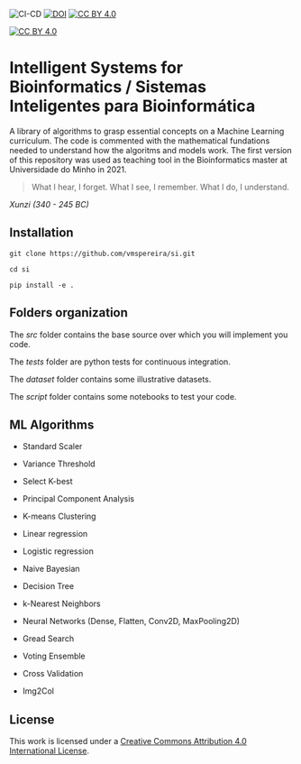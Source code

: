 ![CI-CD](https://github.com/vmspereira/si/actions/workflows/main.yaml/badge.svg)
[![DOI](https://zenodo.org/badge/415842359.svg)](https://zenodo.org/badge/latestdoi/415842359)
[![CC BY 4.0][cc-by-shield]][cc-by]

[![CC BY 4.0][cc-by-image]][cc-by]

[cc-by]: http://creativecommons.org/licenses/by/4.0/
[cc-by-image]: https://i.creativecommons.org/l/by/4.0/88x31.png
[cc-by-shield]: https://img.shields.io/badge/License-CC%20BY%204.0-lightgrey.svg
# Intelligent Systems for Bioinformatics / Sistemas Inteligentes para Bioinformática

A library of algorithms to grasp essential concepts on a Machine Learning curriculum.
The code is commented with the mathematical fundations needed to understand how the algoritms and models work.
The first version of this repository was used as teaching tool in the Bioinformatics master at Universidade do Minho in 2021.

> What I hear, I forget. What I see, I remember. What I do, I understand.

*Xunzi (340 - 245 BC)*

## Installation

`git clone https://github.com/vmspereira/si.git`

`cd si`

`pip install -e .`

## Folders organization

The _src_ folder contains the base source over which you will implement you code.

The _tests_ folder are python tests for continuous integration.

The _dataset_ folder contains some illustrative datasets.

The _script_ folder contains some notebooks to test your code.

## ML Algorithms

- Standard Scaler
- Variance Threshold
- Select K-best

- Principal Component Analysis
- K-means Clustering

- Linear regression
- Logistic regression
- Naive Bayesian
- Decision Tree
- k-Nearest Neighbors
- Neural Networks (Dense, Flatten, Conv2D, MaxPooling2D)

- Gread Search
- Voting Ensemble
- Cross Validation
- Img2Col

## License
This work is licensed under a
[Creative Commons Attribution 4.0 International License][cc-by].
